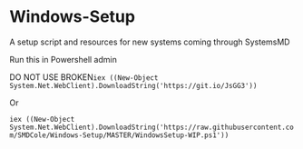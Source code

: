 # Windows-Setup
A setup script and resources for new systems coming through SystemsMD

Run this in Powershell admin

DO NOT USE BROKEN```iex ((New-Object System.Net.WebClient).DownloadString('https://git.io/JsGG3'))``` 

Or

```iex ((New-Object System.Net.WebClient).DownloadString('https://raw.githubusercontent.com/SMDCole/Windows-Setup/MASTER/WindowsSetup-WIP.ps1'))```
